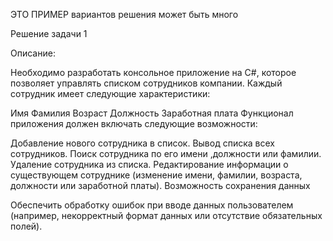 ЭТО ПРИМЕР вариантов решения может быть много 


Решение задачи 1 

Описание:

Необходимо разработать консольное приложение на C#, которое позволяет управлять списком сотрудников компании. Каждый сотрудник имеет следующие характеристики:

Имя
Фамилия
Возраст
Должность
Заработная плата
Функционал приложения должен включать следующие возможности:

Добавление нового сотрудника в список.
Вывод списка всех сотрудников.
Поиск сотрудника по его имени ,должности или фамилии.
Удаление сотрудника из списка.
Редактирование информации о существующем сотруднике (изменение имени, фамилии, возраста, должности или заработной платы).
Возможность сохранения данных 

Обеспечить обработку ошибок при вводе данных пользователем (например, некорректный формат данных или отсутствие обязательных полей).
